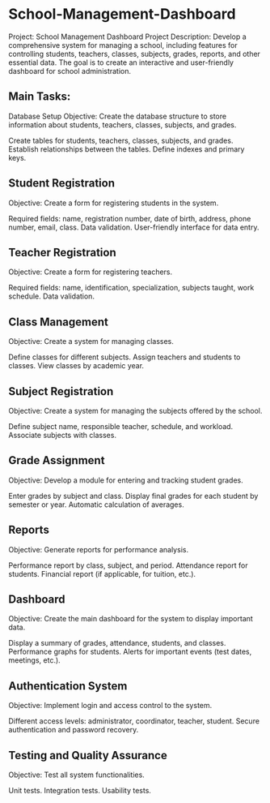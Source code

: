 # School-Management-Dashboard
Project: School Management Dashboard Project Description: Develop a comprehensive system for managing a school, including features for controlling students, teachers, classes, subjects, grades, reports, and other essential data. The goal is to create an interactive and user-friendly dashboard for school administration.

## Main Tasks:
Database Setup
Objective: Create the database structure to store information about students, teachers, classes, subjects, and grades.

Create tables for students, teachers, classes, subjects, and grades.
Establish relationships between the tables.
Define indexes and primary keys.

## Student Registration
Objective: Create a form for registering students in the system.

Required fields: name, registration number, date of birth, address, phone number, email, class.
Data validation.
User-friendly interface for data entry.
## Teacher Registration
Objective: Create a form for registering teachers.

Required fields: name, identification, specialization, subjects taught, work schedule.
Data validation.
## Class Management
Objective: Create a system for managing classes.

Define classes for different subjects.
Assign teachers and students to classes.
View classes by academic year.

## Subject Registration
Objective: Create a system for managing the subjects offered by the school.

Define subject name, responsible teacher, schedule, and workload.
Associate subjects with classes.

## Grade Assignment
Objective: Develop a module for entering and tracking student grades.

Enter grades by subject and class.
Display final grades for each student by semester or year.
Automatic calculation of averages.

## Reports
Objective: Generate reports for performance analysis.

Performance report by class, subject, and period.
Attendance report for students.
Financial report (if applicable, for tuition, etc.).

## Dashboard
Objective: Create the main dashboard for the system to display important data.

Display a summary of grades, attendance, students, and classes.
Performance graphs for students.
Alerts for important events (test dates, meetings, etc.).

## Authentication System
Objective: Implement login and access control to the system.

Different access levels: administrator, coordinator, teacher, student.
Secure authentication and password recovery.

## Testing and Quality Assurance
Objective: Test all system functionalities.

Unit tests.
Integration tests.
Usability tests.
